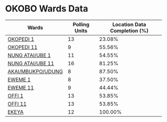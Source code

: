 
# OKOBO Wards Data

| Wards | Polling Units | Location Data Completion (%) |
| ---- | ----- | ------- |
| [OKOPEDI 1](./wards/642-okopedi-1) | 13 | 23.08% |
| [OKOPEDI 11](./wards/643-okopedi-11) | 9 | 55.56% |
| [NUNG ATAI/UBE 1](./wards/644-nung-atai/ube-1) | 11 | 54.55% |
| [NUNG ATAI/UBE 11](./wards/645-nung-atai/ube-11) | 16 | 81.25% |
| [AKAI/MBUKPO/UDUNG](./wards/646-akai/mbukpo/udung) | 8 | 87.50% |
| [EWEME 1](./wards/647-eweme-1) | 8 | 37.50% |
| [EWEME 11](./wards/648-eweme-11) | 9 | 44.44% |
| [OFFI 1](./wards/649-offi-1) | 13 | 53.85% |
| [OFFI 11](./wards/650-offi-11) | 13 | 53.85% |
| [EKEYA](./wards/651-ekeya) | 12 | 100.00% |





